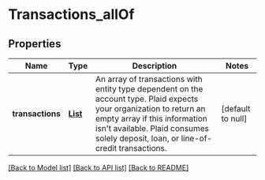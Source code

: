 # Transactions_allOf
## Properties

| Name | Type | Description | Notes |
|------------ | ------------- | ------------- | -------------|
| **transactions** | [**List**](oneOf&lt;object,object,object&gt;.md) | An array of transactions with entity type dependent on the account type.  Plaid expects your organization to return an empty array if this information isn&#39;t available.  Plaid consumes solely deposit, loan, or line-of-credit transactions. | [default to null] |

[[Back to Model list]](../README.md#documentation-for-models) [[Back to API list]](../README.md#documentation-for-api-endpoints) [[Back to README]](../README.md)

